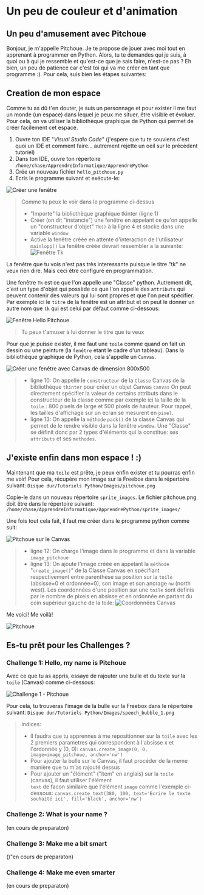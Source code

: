 # Un peu de couleur et d'animation

## Un peu d'amusement avec Pitchoue
Bonjour, je m'appelle Pitchoue. Je te propose de jouer avec moi tout en apprenant à programmer en Python. Alors, tu te demandes qui je suis, à quoi ou à qui je ressemble et qu'est-ce que je sais faire, n'est-ce pas ?
Eh bien, un peu de patience car c'est toi qui va me créer en tant que programme :).
Pour cela, suis bien les étapes suivantes:

## Creation de mon espace
Comme tu as dû t'en douter, je suis un personnage et pour exister il me faut un monde (un espace) dans lequel je peux me situer, être visible et évoluer. Pour cela, on va utiliser la bibliothèque graphique de Python qui permet de créer facilement cet espace.

1) Ouvre ton IDE "*Visual Studio Code*" (j'espere que tu te souviens c'est quoi un IDE et comment faire... autrement rejette un oeil sur le précédent tutoriel) 
2) Dans ton IDE, ouvre ton répertoire `/home/chase/ApprendreInformatique/ApprendrePython`
3) Crée un nouveau fichier `hello_pitchoue.py`
4) Ecris le programme suivant et exécute-le:

![Créer une fenêtre](./Images/first_blank_window.png)

> Comme tu peux le voir dans le programme ci-dessus 
> - "Importe" la bibliothèque graphique tkinter (ligne 1)
> - Créer (on dit "instancie") une fenêtre en appelant ce qu'on appelle un "constructeur d'objet" `Tk()` à la ligne 4 et stocke dans une variable `window`
> - Active la fenêtre créée en attente d'interaction de l'utilisateur `mainlopp()`
> La fenêtre créée devrait ressembler a la suivante:
![Fenêtre Tk](./Images/window_tk.png)

La fenêtre que tu vois n'est pas très interessante puisque le titre "tk" ne veux rien dire. Mais ceci être configuré en programmation.

Une fenêtre `Tk` est ce que l'on appelle une "Classe" python. Autrement dit, c'est un type d'objet qui possède ce que l'on appelle des `attributs` qui peuvent contenir des valeurs qui lui sont propres et que l'on peut spécifier. 
Par exemple ici le `titre` de la fenêtre est un attribut et on peut le donner un autre nom que `tk` qui est celui par défaut comme ci-dessous:

![Fenêtre Hello Pitchoue](./Images/window_hello_pitchoue.png)

> Tu peux t'amuser à lui donner le titre que tu veux

Pour que je puisse exister, il me faut une `toile` comme quand on fait un dessin ou une peinture (la `fenêtre` etant le cadre d'un tableau). Dans la bibliothèque graphique de Python, cela s'appelle un `Canvas`.

![Créer une fenêtre avec Canvas de dimension 800x500](./Images/canvas_blank.png)
> - ligne 10: On appelle le `constructeur` de la `Classe` Canvas de la bibliothèque `tkinter` pour créer un objet Canvas `canvas`
> On peut directement spécifier la valeur de certains attributs dans le constructeur de la classe comme par exemple ici la taille de la `toile` : 800 pixels de large et 500 pixels de hauteur. Pour rappel, les tailles d'affichage sur un ecran se mesurent en `pixel`.
> - ligne 13: On appelle la `méthode` `pack()` de la classe Canvas qui permet de le rendre visible dans la fenêtre `window`. Une "Classe" se définit donc par 2 types d'éléments qui la constitue: ses `attributs` et ses `methodes`.

## J'existe enfin dans mon espace ! :)

Maintenant que ma `toile` est prête, je peux enfin exister et tu pourras enfin me voir!
Pour cela, récupère mon image sur la Freebox dans le répertoire suivant:
`Disque dur/Tutoriels Python/Images/pitchoue.png`

Copie-le dans un nouveau répertoire `sprite_images`. Le fichier pitchoue.png doit être dans le répertoire suivant:
`/home/chase/ApprendreInformatique/ApprendrePython/sprite_images/` 

Une fois tout cela fait, il faut me créer dans le programme python comme suit:

![Pitchoue sur le Canvas](./Images/pitchoue_on_canvas.png)

> - ligne 12: On charge l'image dans le programme et dans la variable `image_pitchoue`
> - ligne 13: On ajoute l'image créée en appelant la `méthode` "`create_image()`" de la Classe Canvas en spécifiant respectivement entre parenthèse sa position sur la `toile` (absisse=0 et ordonnée=0), son image et son ancrage `nw` (north west).
> Les coordonnées d'une position sur une `toile` sont definis par le nombre de pixels en absisse et en ordonnée en partant du coin supérieur gauche de la toile:
> ![Coordonnées Canvas](./Images/canvas_coordinates.png)

Me voici! Me voilà! 

![Pitchoue](./Images/pitchoue.png)


## Es-tu prêt pour les Challenges ? 

### Challenge 1: Hello, my name is Pitchoue
Avec ce que tu as appris, essaye de rajouter une bulle et du texte sur la `toile` (Canvas) comme ci-dessous:

![Challenge 1 - Pitchoue](./Images/challenge_1.png)

Pour cela, tu trouveras l'image de la bulle sur la Freebox dans le répertoire suivant:
`Disque dur/Tutoriels Python/Images/speech_bubble_1.png`

> Indices:
> - Il faudra que tu apprennes à me repositionner sur la `toile` avec les 2 premiers parametres qui correspondent à l'absisse x et l'ordonnée y (0, 0):
>  `canvas.create_image(0, 0, image=image_pitchoue, anchor='nw')`
> - Pour ajouter la bulle sur le Canvas, il faut procéder de la meme manière que tu m'as rajouté dessus
> - Pour ajouter un "élément" ("item" en anglais) sur la `toile` (canvas), il faut utiliser l'élément  
> `text` de facon similaire que l'élément `image` comme l'exemple ci-dessous:
> `canvas.create_text(380, 100, text='Ecrire le texte souhaité ici', fill='black', anchor='nw')`

### Challenge 2: What is your name ?
(en cours de preparaton)

### Challenge 3: Make me a bit smart 
()"en cours de preparaton)


### Challenge 4: Make me even smarter
(en cours de preparaton)


